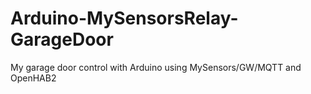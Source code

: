 # Arduino-MySensorsRelay-GarageDoor
My garage door control with Arduino using MySensors/GW/MQTT and OpenHAB2
